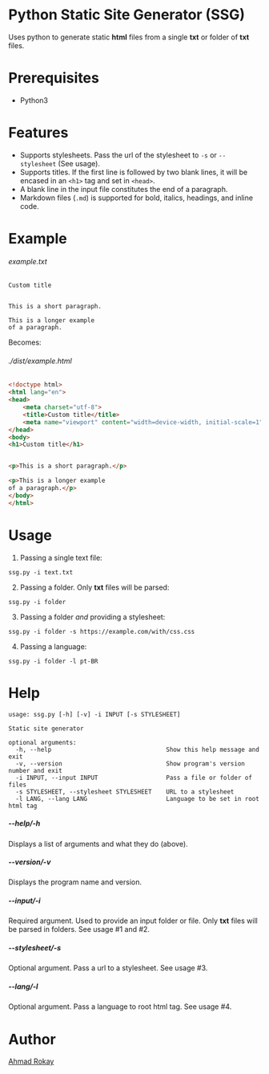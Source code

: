 # Python Static Site Generator (SSG)
Uses python to generate static **html** files from a single **txt** or folder of **txt** files. 

# Prerequisites
* Python3

# Features
* Supports stylesheets. Pass the url of the stylesheet to ```-s``` or ```--stylesheet``` (See usage).
* Supports titles. If the first line is followed by two blank lines, it will be encased in an ```<h1>``` tag and set in ```<head>```.
* A blank line in the input file constitutes the end of a paragraph.
* Markdown files (`.md`) is supported for bold, italics, headings, and inline code.

# Example

###### example.txt
```
Custom title


This is a short paragraph.

This is a longer example
of a paragraph.
```

Becomes:

###### ./dist/example.html
```html
<!doctype html>
<html lang="en">
<head>
    <meta charset="utf-8">
    <title>Custom title</title>
    <meta name="viewport" content="width=device-width, initial-scale=1">
</head>
<body>
<h1>Custom title</h1>


<p>This is a short paragraph.</p>

<p>This is a longer example
of a paragraph.</p>
</body>
</html>
```

# Usage
1. Passing a single text file:
```
ssg.py -i text.txt
```
2. Passing a folder. Only **txt** files will be parsed:
```
ssg.py -i folder
```
3. Passing a folder *and* providing a stylesheet:
```
ssg.py -i folder -s https://example.com/with/css.css
```
4. Passing a language:
```
ssg.py -i folder -l pt-BR
```

# Help
```
usage: ssg.py [-h] [-v] -i INPUT [-s STYLESHEET]

Static site generator

optional arguments:
  -h, --help                                Show this help message and exit
  -v, --version                             Show program's version number and exit
  -i INPUT, --input INPUT                   Pass a file or folder of files
  -s STYLESHEET, --stylesheet STYLESHEET    URL to a stylesheet
  -l LANG, --lang LANG                      Language to be set in root html tag
```

##### --help/-h
Displays a list of arguments and what they do (above).

##### --version/-v
Displays the program name and version.

##### --input/-i
Required argument. Used to provide an input folder or file. Only **txt** files will be parsed in folders. See usage #1 and #2.

##### --stylesheet/-s
Optional argument. Pass a url to a stylesheet. See usage #3.

##### --lang/-l
Optional argument. Pass a language to root html tag. See usage #4.

# Author
[Ahmad Rokay](https://github.com/a-rokay) 
